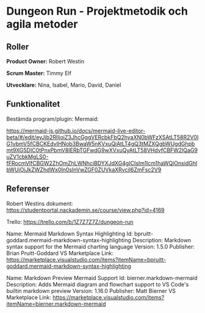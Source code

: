 # Dungeon Run - Projektmetodik och agila metoder

## Roller

**Product Owner:** Robert Westin

**Scrum Master:** Timmy Elf

**Utvecklare:** Nina, Isabel, Mario, David, Daniel

## Funktionalitet

Bestämda program/plugin: Mermaid:

<https://mermaid-js.github.io/docs/mermaid-live-editor-beta/#/edit/eyJjb2RlIjoiZ3JhcGggVERcbkFbQ2hyaXN0bWFzXSAtLT58R2V0IG1vbmV5fCBCKEdvIHNob3BwaW5nKVxuQiAtLT4gQ3tMZXQgbWUgdGhpbmt9XG5DIC0tPnxPbmV8IERbTGFwdG9wXVxuQyAtLT58VHdvfCBFW2lQaG9uZV1cbkMgLS0-fFRocmVlfCBGW2ZhOmZhLWNhciBDYXJdXG4gICIsIm1lcm1haWQiOnsidGhlbWUiOiJkZWZhdWx0In0sInVwZGF0ZUVkaXRvciI6ZmFsc2V9>

## Referenser

Robert Westins dokument: <https://studentportal.nackademin.se/course/view.php?id=4169>

Trello: <https://trello.com/b/1Z7Z7Z7Z/dungeon-run>


Name: Mermaid Markdown Syntax Highlighting
Id: bpruitt-goddard.mermaid-markdown-syntax-highlighting
Description: Markdown syntax support for the Mermaid charting language
Version: 1.5.0
Publisher: Brian Pruitt-Goddard
VS Marketplace Link: https://marketplace.visualstudio.com/items?itemName=bpruitt-goddard.mermaid-markdown-syntax-highlighting

Name: Markdown Preview Mermaid Support
Id: bierner.markdown-mermaid
Description: Adds Mermaid diagram and flowchart support to VS Code's builtin markdown preview
Version: 1.16.0
Publisher: Matt Bierner
VS Marketplace Link: https://marketplace.visualstudio.com/items?itemName=bierner.markdown-mermaid